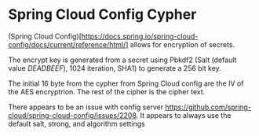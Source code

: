 # Spring Cloud Config Cypher

(Spring Cloud Config)[https://docs.spring.io/spring-cloud-config/docs/current/reference/html/] allows for encryption of secrets. 

The encrypt key is generated from a secret using Pbkdf2 (Salt (default value *DEADBEEF*), 1024 iteration, SHA1) to generate a 256 bit key.

The initial 16 byte from the cypher from Spring Cloud config are the IV of the AES encryptrion. The rest of the cipher is the cipher text. 

There appears to be an issue with config server https://github.com/spring-cloud/spring-cloud-config/issues/2208. It appears to always use the default salt, strong, and algorithm settings

